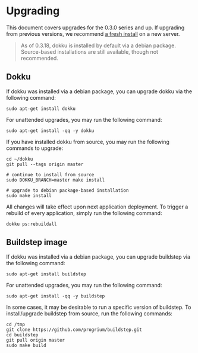 # Upgrading

This document covers upgrades for the 0.3.0 series and up. If upgrading from previous versions, we recommend [a fresh install](http://progrium.viewdocs.io/dokku/installation) on a new server.

> As of 0.3.18, dokku is installed by default via a debian package. Source-based installations are still available, though not recommended.

## Dokku

If dokku was installed via a debian package, you can upgrade dokku via the following command:

```shell
sudo apt-get install dokku
```

For unattended upgrades, you may run the following command:

```shell
sudo apt-get install -qq -y dokku
```

If you have installed dokku from source, you may run the following commands to upgrade:

```shell
cd ~/dokku
git pull --tags origin master

# continue to install from source
sudo DOKKU_BRANCH=master make install

# upgrade to debian package-based installation
sudo make install
```

All changes will take effect upon next application deployment. To trigger a rebuild of every application, simply run the following command:

```shell
dokku ps:rebuildall
```

## Buildstep image

If dokku was installed via a debian package, you can upgrade buildstep via the following command:

```shell
sudo apt-get install buildstep
```

For unattended upgrades, you may run the following command:

```shell
sudo apt-get install -qq -y buildstep
```

In some cases, it may be desirable to run a specific version of buildstep. To install/upgrade buildstep from source, run the following commands:

```shell
cd /tmp
git clone https://github.com/progrium/buildstep.git
cd buildstep
git pull origin master
sudo make build
```
